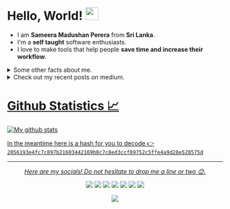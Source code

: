 
# Hello, World! <img src="https://github.com/sameera-madushan/sameera-madushan/blob/main/images/wave.gif" width="30px">
* I am __Sameera Madushan Perera__ from __Sri Lanka__.
* I'm a __self taught__ software enthusiasts.
* I love to make tools that help people __save time and increase their workflow__. 

<details>
  <summary>Some other facts about me.</summary>
  <br>

  - I’m currently learning **[Flutter](https://flutter.dev)**.
  - I have an instagram account known as **[Tales From Right Brain](https://www.instagram.com/tales_from_right_brain)** where i share my image manipulation artwork.
  - I love Ubuntu. But i'm still using windows. 
  - I'm confident in python, javascript, HTML, and CSS.
  - I like to play ctf challenges in my spare time.
  
</details>

<details>
  <summary>Check out my recent posts on medium.</summary>
  <br>
  
  <a target="_blank" href="https://github-readme-medium-recent-article.vercel.app/medium/@sameeramadushan/0"><img src="https://github-readme-medium-recent-article.vercel.app/medium/@sameeramadushan/0" alt="Recent Article 0"> 
  <a target="_blank" href="https://github-readme-medium-recent-article.vercel.app/medium/@sameeramadushan/1"><img src="https://github-readme-medium-recent-article.vercel.app/medium/@sameeramadushan/1" alt="Recent Article 1"> 
    <a target="_blank" href="https://github-readme-medium-recent-article.vercel.app/medium/@sameeramadushan/2"><img src="https://github-readme-medium-recent-article.vercel.app/medium/@sameeramadushan/2" alt="Recent Article 2"> 

</details>


# Github Statistics 📈
![My github stats](https://github-readme-stats.vercel.app/api?username=sameera-madushan&show_icons=true&theme=nord)

In the meantime here is a hash for you to decode 👉 `2056193e4fc7c897b21603442169b8c7c8ed3ccf89752c5ffe4a9d28e528575d` 

<hr>
<p align="center">
  <i>Here are my socials! Do not hesitate to drop me a line or two 😊.</i>

  <p align="center">
    <a href="https://twitter.com/__sa_miya__" alt="Twitter"><img src="https://github.com/sameera-madushan/sameera-madushan/blob/main/images/socials/twitter.svg"></a>
    <a href="https://www.instagram.com/__sa_miya__" alt="Instagram"><img src="https://github.com/sameera-madushan/sameera-madushan/blob/main/images/socials/insta.svg"></a>
    <a href="mailto:sameera.xyz.me@gmail.com" alt="Mail"><img src="https://github.com/sameera-madushan/sameera-madushan/blob/main/images/socials/mail.svg"></a>
    <a href="https://www.facebook.com/c2FtZWVyYW1hZHVzaGFu" alt="Facebook"><img src="https://github.com/sameera-madushan/sameera-madushan/blob/main/images/socials/fb.svg"></a>
    <a href="https://medium.com/@sameeramadushan" alt="Medium"><img src="https://github.com/sameera-madushan/sameera-madushan/blob/main/images/socials/medium.svg"></a>
    <a href="https://www.buymeacoffee.com/sameeramadushan" alt="Coffee"><img src="https://github.com/sameera-madushan/sameera-madushan/blob/main/images/socials/coffee.svg"></a>
    <a href="https://www.reddit.com/user/sameera__madushan_" alt="Reddit"><img src="https://github.com/sameera-madushan/sameera-madushan/blob/main/images/socials/reddit.svg"</a>
  </p>
    <p align="center">
    <a href="http://hits.dwyl.com/sameera-madushan/sameera-madushan">
      <img align="center" src="http://hits.dwyl.com/sameera-madushan/sameera-madushan.svg">
    </a>
  </p>
</p>
